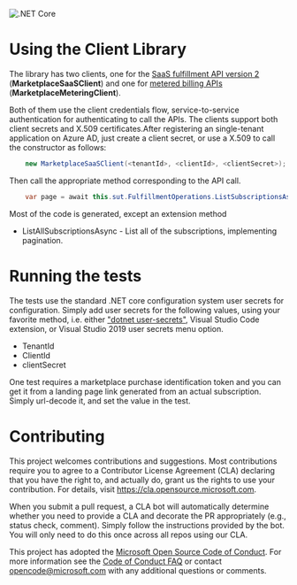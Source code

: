 ![.NET Core](https://github.com/Azure/commercial-marketplace-client-dotnet/workflows/.NET%20Core/badge.svg)

# Using the Client Library

The library has two clients, one for the [SaaS fulfillment API version 2](https://docs.microsoft.com/en-us/azure/marketplace/partner-center-portal/pc-saas-fulfillment-api-v2) (**MarketplaceSaaSClient**) and one for [metered billing APIs](https://docs.microsoft.com/en-us/azure/marketplace/partner-center-portal/marketplace-metering-service-apis) (**MarketplaceMeteringClient**).

Both of them use the client credentials flow, service-to-service authentication for authenticating to call the APIs. The clients support both client secrets and X.509 certificates.After registering an single-tenant application on Azure AD, just create a client secret, or use a X.509 to call the constructor as follows:
``` csharp
    new MarketplaceSaaSClient(<tenantId>, <clientId>, <clientSecret>);
```

Then call the appropriate method corresponding to the API call.
``` csharp
    var page = await this.sut.FulfillmentOperations.ListSubscriptionsAsync();
```

Most of the code is generated, except an extension method

- ListAllSubscriptionsAsync - List all of the subscriptions, implementing pagination.

# Running the tests
The tests use the standard .NET core configuration system user secrets for configuration. Simply add user secrets for the following values, using your favorite method, i.e. either ["dotnet user-secrets"](https://docs.microsoft.com/en-us/aspnet/core/security/app-secrets?view=aspnetcore-3.1&tabs=windows), Visual Studio Code extension, or Visual Studio 2019 user secrets menu option.

- TenantId
- ClientId
- clientSecret

One test requires a marketplace purchase identification token and you can get it from a landing page link generated from an actual subscription. Simply url-decode it, and set the value in the test.


# Contributing

This project welcomes contributions and suggestions.  Most contributions require you to agree to a
Contributor License Agreement (CLA) declaring that you have the right to, and actually do, grant us
the rights to use your contribution. For details, visit https://cla.opensource.microsoft.com.

When you submit a pull request, a CLA bot will automatically determine whether you need to provide
a CLA and decorate the PR appropriately (e.g., status check, comment). Simply follow the instructions
provided by the bot. You will only need to do this once across all repos using our CLA.

This project has adopted the [Microsoft Open Source Code of Conduct](https://opensource.microsoft.com/codeofconduct/).
For more information see the [Code of Conduct FAQ](https://opensource.microsoft.com/codeofconduct/faq/) or
contact [opencode@microsoft.com](mailto:opencode@microsoft.com) with any additional questions or comments.
